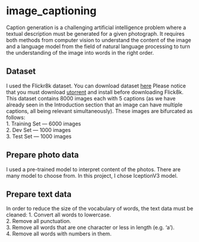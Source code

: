 # image_captioning
Caption generation is a challenging artificial intelligence problem where a textual description
must be generated for a given photograph. It requires both methods from computer vision to
understand the content of the image and a language model from the field of natural language
processing to turn the understanding of the image into words in the right order. 

## Dataset
I used the Flickr8k dataset.
You can download dataset [here](http://academictorrents.com/details/9dea07ba660a722ae1008c4c8afdd303b6f6e53b)
Please notice that you must download [utorrent](https://www.utorrent.com/desktop/) and install before downloading Flick8k.\
This dataset contains 8000 images each with 5 captions (as we have already seen in the Introduction section that an image can have multiple captions, all being relevant simultaneously).
These images are bifurcated as follows:\
	1. Training Set — 6000 images\
	2. Dev Set — 1000 images\
	3. Test Set — 1000 images

## Prepare photo data
I used a pre-trained model to interpret content of the photos. There are many model to choose from. In this project, I chose IceptionV3 model.

## Prepare text data
In order to  reduce the size of the vocabulary of words, the text data must be cleaned:
	1. Convert all words to lowercase.\
	2. Remove all punctuation.\
	3. Remove all words that are one character or less in length (e.g. ‘a’).\
	4. Remove all words with numbers in them.
 
